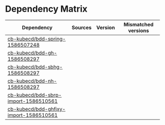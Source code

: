 # Dependency Matrix

Dependency | Sources | Version | Mismatched versions
---------- | ------- | ------- | -------------------
[cb-kubecd/bdd-spring-1586507248](https://github.com/cb-kubecd/bdd-spring-1586507248.git) |  | []() | 
[cb-kubecd/bdd-gh-1586508297](https://github.com/cb-kubecd/bdd-gh-1586508297.git) |  | []() | 
[cb-kubecd/bdd-sbhg-1586508297](https://github.com/cb-kubecd/bdd-sbhg-1586508297.git) |  | []() | 
[cb-kubecd/bdd-nh-1586508297](https://github.com/cb-kubecd/bdd-nh-1586508297.git) |  | []() | 
[cb-kubecd/bdd-sbrp-import-1586510561](https://github.com/cb-kubecd/bdd-sbrp-import-1586510561.git) |  | []() | 
[cb-kubecd/bdd-ghfjxy-import-1586510561](https://github.com/cb-kubecd/bdd-ghfjxy-import-1586510561.git) |  | []() | 
